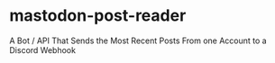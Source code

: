 # mastodon-post-reader
A Bot / API That Sends the Most Recent Posts From one Account to a Discord Webhook
